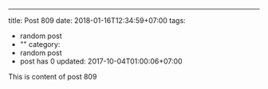---
title: Post 809
date: 2018-01-16T12:34:59+07:00
tags:
  - random post
  - ""
category:
  - random post
  - post has 0
updated: 2017-10-04T01:00:06+07:00

This is content of post 809